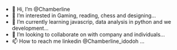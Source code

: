 - 👋 Hi, I’m @Chamberline
- 👀 I’m interested in Gaming, reading, chess and designing...
- 🌱 I’m currently learning javascrip, data analysis in python and we development...
- 💞️ I’m looking to collaborate on with company and individuals...
- 📫 How to reach me linkedin @Chamberline_idodoh ...

<!---
fingoking/fingoking is a ✨ special ✨ repository because its `README.md` (this file) appears on your GitHub profile.
You can click the Preview link to take a look at your changes.
--->
